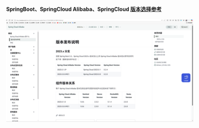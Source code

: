 #### SpringBoot、SpringCloud Alibaba、SpringCloud [版本选择参考](https://sca.aliyun.com/docs/2023/overview/version-explain/?spm=5176.29160081.0.0.74805c72wXUsy2)
![img.png](doc/picture/img.png)